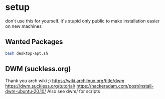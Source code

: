 # setup
don't use this for yourself. it's stupid
only public to make installation easier on new machines

## Wanted Packages
```bash
bash desktop-apt.sh
```

## DWM (suckless.org)
Thank you arch wiki ;)
https://wiki.archlinux.org/title/dwm
https://dwm.suckless.org/tutorial/
https://hackeradam.com/post/install-dwm-ubuntu-20.10/
Also see dwm/ for scripts
